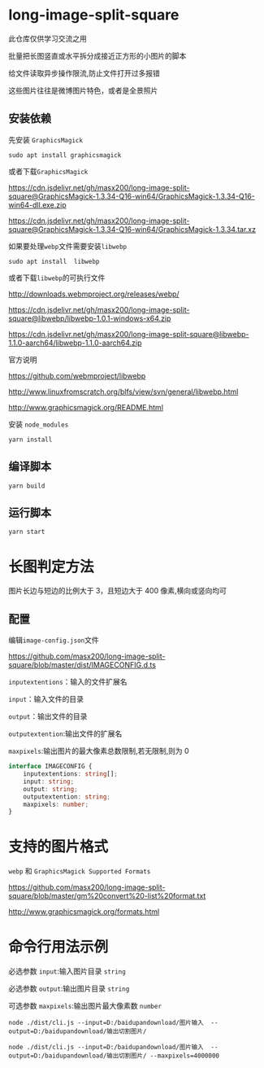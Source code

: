 # long-image-split-square

此仓库仅供学习交流之用

批量把长图竖直或水平拆分成接近正方形的小图片的脚本

给文件读取异步操作限流,防止文件打开过多报错

这些图片往往是微博图片特色，或者是全景照片

## 安装依赖

先安装 `GraphicsMagick`

```shell
sudo apt install graphicsmagick

```

或者下载`GraphicsMagick`

https://cdn.jsdelivr.net/gh/masx200/long-image-split-square@GraphicsMagick-1.3.34-Q16-win64/GraphicsMagick-1.3.34-Q16-win64-dll.exe.zip

https://cdn.jsdelivr.net/gh/masx200/long-image-split-square@GraphicsMagick-1.3.34-Q16-win64/GraphicsMagick-1.3.34.tar.xz

如果要处理`webp`文件需要安装`libwebp`

```shell
sudo apt install  libwebp

```

或者下载`libwebp`的可执行文件

http://downloads.webmproject.org/releases/webp/

https://cdn.jsdelivr.net/gh/masx200/long-image-split-square@libwebp/libwebp-1.0.1-windows-x64.zip

https://cdn.jsdelivr.net/gh/masx200/long-image-split-square@libwebp-1.1.0-aarch64/libwebp-1.1.0-aarch64.zip

官方说明

https://github.com/webmproject/libwebp

http://www.linuxfromscratch.org/blfs/view/svn/general/libwebp.html

http://www.graphicsmagick.org/README.html

安装 `node_modules`

```shell
yarn install
```

## 编译脚本

```shell
yarn build
```

## 运行脚本

```shell
yarn start
```

# 长图判定方法

图片长边与短边的比例大于 3，且短边大于 400 像素,横向或竖向均可

## 配置

编辑`image-config.json`文件

https://github.com/masx200/long-image-split-square/blob/master/dist/IMAGECONFIG.d.ts

`inputextentions`：输入的文件扩展名

`input`：输入文件的目录

`output`：输出文件的目录

`outputextention`:输出文件的扩展名

`maxpixels`:输出图片的最大像素总数限制,若无限制,则为 0

```ts
interface IMAGECONFIG {
    inputextentions: string[];
    input: string;
    output: string;
    outputextention: string;
    maxpixels: number;
}
```

# 支持的图片格式

`webp` 和 `GraphicsMagick Supported Formats`

https://github.com/masx200/long-image-split-square/blob/master/gm%20convert%20-list%20format.txt

http://www.graphicsmagick.org/formats.html

# 命令行用法示例

必选参数 `input`:输入图片目录 `string`

必选参数 `output`:输出图片目录 `string`

可选参数 `maxpixels`:输出图片最大像素数 `number`

```shell
node ./dist/cli.js --input=D:/baidupandownload/图片输入  --output=D:/baidupandownload/输出切割图片/

```

```shell
node ./dist/cli.js --input=D:/baidupandownload/图片输入  --output=D:/baidupandownload/输出切割图片/ --maxpixels=4000000

```
